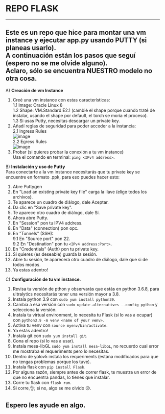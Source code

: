 # REPO FLASK
---
Este es un repo que hice para montar una vm instance y ejecutar app.py usando PUTTY (si planeas usarlo).
<br>
A continuación están los pasos que seguí (espero no se me olvide alguno).
<br>
Aclaro, sólo se encuentra NUESTRO modelo no otra cosa.
---
A) **Creación de vm Instance**
1. Creé una vm instance con estas características:
   <br>
   1.1 Image: Oracle Linux 8
   <br>
   1.2 Shape: VM.Standard.E2.1 (cambié el shape porque cuando traté de instalar, usando el shape por default, el torch se moría el proceso).
   <br>
   1.3 Si usas Putty, necesitas descargar un private key.
   <br>
2. Añadí reglas de seguridad para poder acceder a la instancia:
   <br>
   2.1 Ingress Rules
   <br>
   ![image](https://github.com/Humbert100/repoFlask/assets/93540685/dcd18478-f1f3-43b1-a18b-b0a36774fb9a)
   <br>
   2.2 Egress Rules
   <br>
   ![image](https://github.com/Humbert100/repoFlask/assets/93540685/d2e875df-08ad-4f17-8553-2816d269559a)
3. Probar (si quieres probar la conexión a tu vm instance)
   <br>
   Usa el comando en terminal: `ping <IPv4 address>`.
   
B) **Instalación y uso de Putty**
<br>
Para conectarte a la vm instance necesitarás que tu private key se encuentre en formato .ppk, para eso puedes hacer esto:
<br>
1. Abre Puttygen <br>
2. En "Load an existing private key file" carga la llave (elige todos los archivos). <br>
3. Te aparece un cuadro de diálogo, dale Aceptar. <br>
4. Da clic en "Save private key". <br>
5. Te aparece otro cuadro de diálogo, dale Sí. <br>
6. Ahora abre Putty. <br>
7. En "Session" pon tu IPV4 address. <br>
8. En "Data" (connection) pon opc.
9. En "Tunnels" (SSH):
   <br>
   9.1 En "Source port" pon 22.
   <br>
   9.2 En "Destination" pon tu `<IPv4 address:Port>`.
10. En "Credentials" (Auth) pon tu private key.
11. Si quieres (es deseable) guarda la sesión.
12. Abre tu sesión, te aparecerá otro cuadro de diálogo, dale que si de todos modos.
13. Ya estas adentro!
    
C) **Configuración de tu vm instance.**
1. Revisa tu versión de pthon y observarás que estás en python 3.6.8, para ultralytics necesitarás tener una versión mayor a 3.8.
2. Instala python 3.9 con `sudo yum install python39`.
3. Cambia a esa versión con `sudo update-alternatives --config python` y selecciona la versión.
4. Instala tu virtual environment, lo necesita tu Flask (si lo vas a ocupar) con `python3.9 -m venv <name of your venv>`.
5. Activa tu venv con `source myenv/bin/activate`.
6. Ya estás adentro!
7. Instala git con `sudo yum install git`.
8. Cona el repo (si lo vas a usar).
9. Instala mesa-libGL `sudo yum install mesa-libGL`, no recuerdo cual error me mostraba el requeriments pero lo necesitas.
10. Dentro de yolov5 instala los requeriments (estána modificados para que no tengas problemas porque los tuve).
11. Instala flask con `pip install Flask`.
12. Por alguna razón, siempre antes de correr flask, te muestra un error de que no encuentra pandas, lo tienes que instalar.
13. Corre tu flask con `flask run`.
14. Si corre,👌; si no, algo se me olvido 😥.
## Espero les ayude en algo.
